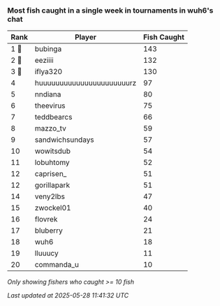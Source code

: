 ### Most fish caught in a single week in tournaments in wuh6's chat
| Rank | Player | Fish Caught |
|------|--------|-----------|
| 1 🥇  | bubinga  | 143 |
| 2 🥈  | eeziiii  | 132 |
| 3 🥉  | iflya320  | 130 |
| 4  | huuuuuuuuuuuuuuuuuuuuuurz  | 97 |
| 5  | nndiana  | 80 |
| 6  | theevirus  | 75 |
| 7  | teddbearcs  | 66 |
| 8  | mazzo_tv  | 59 |
| 9  | sandwichsundays  | 57 |
| 10  | wowitsdub  | 54 |
| 11  | lobuhtomy  | 52 |
| 12  | caprisen_  | 51 |
| 12  | gorillapark  | 51 |
| 14  | veny2lbs  | 47 |
| 15  | zwockel01  | 40 |
| 16  | flovrek  | 24 |
| 17  | bluberry  | 21 |
| 18  | wuh6  | 18 |
| 19  | lluuucy  | 11 |
| 20  | commanda_u  | 10 |

_Only showing fishers who caught >= 10 fish_

_Last updated at 2025-05-28 11:41:32 UTC_